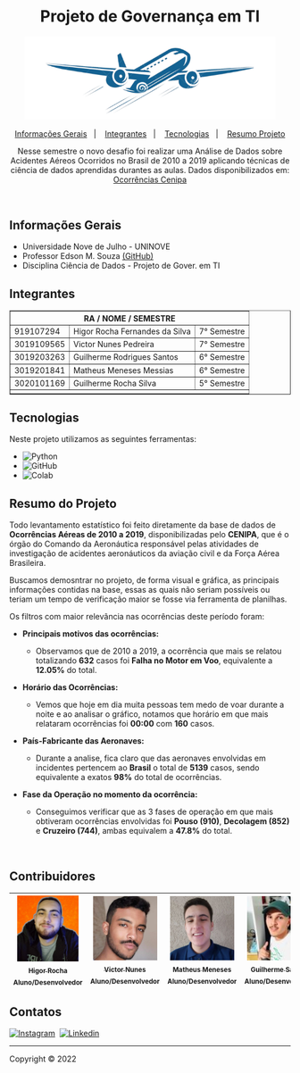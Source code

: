 <h1 align="center">
    Projeto de Governança em TI
</h1>

<p align="center">
    <img src="LogoAviao.png" width=450/>
</p>

<p align="center">
  <a href="#informações-gerais">Informações Gerais</a>&nbsp;&nbsp;&nbsp;|&nbsp;&nbsp;&nbsp;
  <a href="#integrantes">Integrantes</a>&nbsp;&nbsp;&nbsp;|&nbsp;&nbsp;&nbsp;
  <a href="#tecnologias">Tecnologias</a>&nbsp;&nbsp;&nbsp;|&nbsp;&nbsp;&nbsp;
  <a href="#resumo-do-projeto">Resumo Projeto</a>
</p>

<p align="center">
    Nesse semestre o novo desafio foi realizar uma Análise de Dados sobre Acidentes Aéreos Ocorridos no Brasil de 2010 a 2019 aplicando técnicas de ciência de dados       aprendidas durantes as aulas. Dados disponibilizados em: <a href="https://github.com/HigorRoc/Projeto_Gov_TI/blob/main/.Dados/ocorrencias_cenipa.csv">Ocorrências Cenipa</a>
</p>

<br>

<!-- INFORMAÇÕES GERAIS -->
## Informações Gerais
* Universidade Nove de Julho - UNINOVE
* Professor Edson M. Souza [(GitHub)](https://github.com/EdsonMSouza)
* Disciplina Ciência de Dados - Projeto de Gover. em TI

<!-- INTEGRANTES -->
## Integrantes
<!--|RA|Nome|Semestre|
| -------- | -------- | -------- |
|919107294|Higor Rocha Fernandes da Silva|7° Semestre|
|3019109565|Victor Nunes Pedreira|7° Semestre|
|3019203263|Guilherme Rodrigues Santos|6° semestre|
|3019201841|Matheus Meneses Messias|6° Semestre|
|3020101169|Guilherme Rocha Silva|5° Semestre|-->

<table border="1">    
  <tr>
    <th colspan="3">RA / NOME / SEMESTRE</th>
  </tr>        
  <tr>
    <td>919107294</td>
    <td>Higor Rocha Fernandes da Silva</td>
    <td>7° Semestre</td>
  </tr>
  <tr>
    <td>3019109565</td>
    <td>Victor Nunes Pedreira</td>
    <td>7° Semestre</td>
  </tr>
  <tr>
    <td>3019203263</td>
    <td>Guilherme Rodrigues Santos</td>
    <td>6° Semestre</td>
  </tr>
  <tr>
    <td>3019201841</td>
    <td>Matheus Meneses Messias</td>
    <td>6° Semestre</td>
  </tr>
  <tr>
    <td>3020101169</td>
    <td>Guilherme Rocha Silva</td>
    <td>5° Semestre</td>
  </tr>
  <tr>
    <td colspan="3"><b></b></td>
  </tr>
</table>

<!-- TECNOLOGIAS -->
## Tecnologias
Neste projeto utilizamos as seguintes ferramentas:

- ![Python](https://img.shields.io/badge/-Python-05122A?&logo=Python)&nbsp;
- ![GitHub](https://img.shields.io/badge/-GitHub-05122A?&logo=github)
- ![Colab](https://img.shields.io/badge/-Google%20Colab-05122A?&logo=Google%20Colab&logoColor=FF8C00)&nbsp; 

<!-- RESUMO DO PROJETO -->
## Resumo do Projeto

Todo levantamento estatístico foi feito diretamente da base de dados de **Ocorrências Aéreas de 2010 a 2019**, disponibilizadas pelo **CENIPA**, que é o órgão do Comando da Aeronáutica responsável pelas atividades de investigação de acidentes aeronáuticos da aviação civil e da Força Aérea Brasileira.

Buscamos demosntrar no projeto, de forma visual e gráfica, as principais informações contidas na base, essas as quais não seriam possíveis ou teriam um tempo de verificação maior se fosse via ferramenta de planilhas.

Os filtros com maior relevância nas ocorrências deste período foram:
- **Principais motivos das ocorrências:**
  - Observamos que de 2010 a 2019, a ocorrência que mais se relatou totalizando **632** casos foi **Falha no Motor em Voo**, equivalente a **12.05%** do total.

- **Horário das Ocorrências:**
  - Vemos que hoje em dia muita pessoas tem medo de voar durante a noite e ao analisar o gráfico, notamos que horário em que mais relataram ocorrências foi **00:00** com **160** casos.

- **País-Fabricante das Aeronaves:**
  - Durante a analise, fica claro que das aeronaves envolvidas em incidentes pertencem ao **Brasil** o total de **5139** casos, sendo equivalente a exatos **98%** do total de ocorrências.

- **Fase da Operação no momento da ocorrência:**
  - Conseguimos verificar que as 3 fases de operação em que mais obtiveram ocorrências envolvidas foi **Pouso (910)**, **Decolagem (852)** e **Cruzeiro (744)**, ambas equivalem a **47.8%** do total.

<br>

<!-- CONTRIBUIDORES  -->
## Contribuidores
[<img src=".Images/HigorProfile.jpg" width=110 > <br> <sub> Higor Rocha</sub>](https://github.com/HigorRoc) <br><sub>Aluno/Desenvolvedor</sub> | [<img src=".Images/VictorProfile.jpg" width=115 > <br> <sub> Victor Nunes</sub>](https://github.com/VictorNuPe) <br><sub>Aluno/Desenvolvedor</sub> | [<img src=".Images/MatheusProfile.jpg" width=115 > <br> <sub> Matheus Meneses</sub>](https://github.com/matheus457) <br><sub>Aluno/Desenvolvedor</sub> | [<img src=".Images/GuiProfile.jpg" width=115 > <br> <sub> Guilherme Santos</sub>](https://github.com/guilherme2601) <br><sub>Aluno/Desenvolvedor</sub> | [<img src=".Images/GuiRochaProfile.jpg" width=115 > <br> <sub> Guilherme Rocha</sub>](https://github.com/guilherme2601) <br><sub>Aluno/Desenvolvedor</sub> | 
| :---: | :---: | :---: | :---: | :---: |

<!-- CONTATOS -->
## Contatos
[![Instagram](https://img.shields.io/badge/-Instagram_-E4405F?&logo=Instagram&logoColor=FFFFFF)](https://instagram.com/hiigorrocha_)&nbsp;
[![Linkedin](https://img.shields.io/badge/-Linkedln-0A66C2?&logo=Linkedin&logoColor=FFFFFF)](https://www.linkedin.com/in/higor-silva18/)&nbsp;

---

Copyright ©️ 2022
